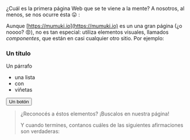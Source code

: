 ¿Cuál es la primera página Web que se te viene a la mente? A nosotros, al menos, se nos ocurre ésta :stuck_out_tongue: :

<!--
<img src="https://raw.githubusercontent.com/mumuki/mumuki-laboratory/master/laboratory-screenshot.png" width="100%"> 
-->

<div
  class='mu-browser'
  data-url='https://mi-sitio.mumuki.io'
  data-title='Mumuki - Aprender a programar'
  data-favicon='https://mumuki.io/logo-alt.png'
  data-srcdoc="<p>Hello Mumuki Browser</p>" >
</div>


Aunque [https://mumuki.io](https://mumuki.io) es un una gran página (¿o noooo? :rage:), no es tan especial: utiliza elementos visuales, llamados _componentes_, que están en casi cualquier otro sitio. Por ejemplo: 

<h3>Un título</h3>

<p>
  Un párrafo
</p>

<ul>  
  <li>una lista</li>
  <li>con</li>
  <li>viñetas</li>
</ul>

<input type="button" class="btn btn-success" value="Un botón"></input>

> ¿Reconocés a éstos elementos? ¡Buscalos en nuestra página!
>
> Y cuando termines, contanos cuáles de las siguientes afirmaciones son verdaderas: 
> 